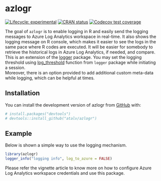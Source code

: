 
<!-- README.md is generated from README.Rmd. Please edit that file -->

# azlogr

<!-- badges: start -->

[![Lifecycle:
experimental](https://img.shields.io/badge/lifecycle-experimental-orange.svg)](https://lifecycle.r-lib.org/articles/stages.html#experimental)
[![CRAN
status](https://www.r-pkg.org/badges/version/azlogr)](https://CRAN.R-project.org/package=azlogr)
[![Codecov test
coverage](https://codecov.io/gh/atalv/azlogr/branch/main/graph/badge.svg)](https://app.codecov.io/gh/atalv/azlogr?branch=main)
<!-- badges: end -->

The goal of `azlogr` is to enable logging in R and easily send the
logging messages to Azure Log Analytics workspace in real-time. It also
shows the logging message on R console, which makes it easier to see the
logs in the same pace where R codes are executed. It will be easier for
somebody to retrieve the historical logs in Azure Log Analytics, if
needed, and compare.  
This is an extension of the
[logger](https://daroczig.github.io/logger/index.html) package. You may
set the logging threshold using
[log_threshold](https://daroczig.github.io/logger/reference/log_threshold.html)
function from `logger` package while initiating a session.  
Moreover, there is an option provided to add additional custom meta-data
while logging, which can be helpful at times.

## Installation

You can install the development version of azlogr from
[GitHub](https://github.com/) with:

``` r
# install.packages("devtools")
# devtools::install_github("atalv/azlogr")
```

## Example

Below is shown a simple way to use the logging mechanism.

``` r
library(azlogr)
logger_info("logging info", log_to_azure = FALSE)
```

Please refer the vignette article to know more on how to configure Azure
Log Analytics workspace credentials and use this package.
